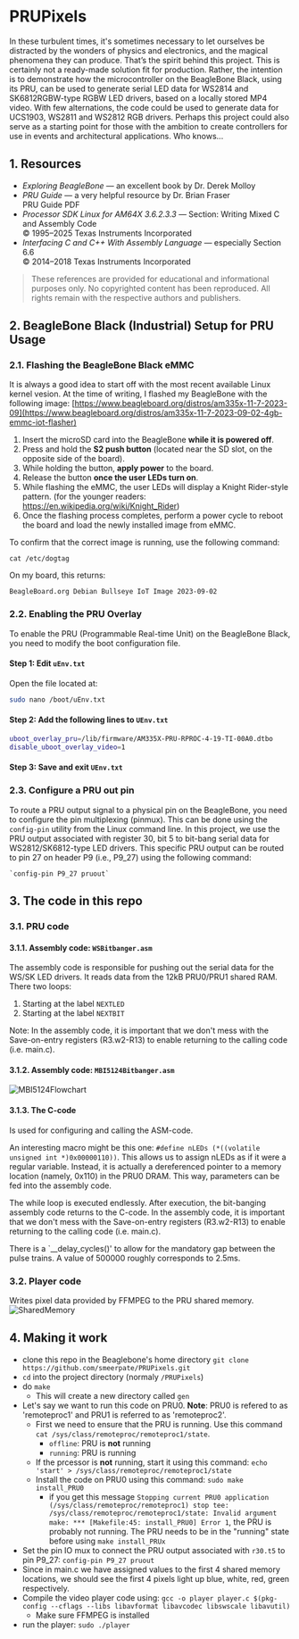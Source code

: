 # PRUPixels
In these turbulent times, it's sometimes necessary to let ourselves be distracted by the wonders of physics and electronics, and the magical phenomena they can produce. That’s the spirit behind this project.
This is certainly not a ready-made solution fit for production. Rather, the intention is to demonstrate how the microcontroller on the BeagleBone Black, using its PRU, can be used to generate serial LED data for WS2814 and SK6812RGBW-type RGBW LED drivers, based on a locally stored MP4 video. With few alternations, the code could be used to generate data for UCS1903, WS2811 and WS2812 RGB drivers.
Perhaps this project could also serve as a starting point for those with the ambition to create controllers for use in events and architectural applications. Who knows...

## 1. Resources
- *Exploring BeagleBone* — an excellent book by Dr. Derek Molloy  
- *PRU Guide* — a very helpful resource by Dr. Brian Fraser  
  PRU Guide PDF  
- *Processor SDK Linux for AM64X 3.6.2.3.3* — Section: Writing Mixed C and Assembly Code  
  © 1995–2025 Texas Instruments Incorporated  
- *Interfacing C and C++ With Assembly Language* — especially Section 6.6  
  © 2014–2018 Texas Instruments Incorporated

> These references are provided for educational and informational purposes only. No copyrighted content has been reproduced. All rights remain with the respective authors and publishers.

## 2. BeagleBone Black (Industrial) Setup for PRU Usage
### 2.1. Flashing the BeagleBone Black eMMC

It is always a good idea to start off with the most recent available Linux kernel vesion. At the time of writing, I flashed my BeagleBone with the following image:
[https://www.beagleboard.org/distros/am335x-11-7-2023-09](https://www.beagleboard.org/distros/am335x-11-7-2023-09-02-4gb-emmc-iot-flasher)
1. Insert the microSD card into the BeagleBone **while it is powered off**.
2. Press and hold the **S2 push button** (located near the SD slot, on the opposite side of the board).
3. While holding the button, **apply power** to the board.
4. Release the button **once the user LEDs turn on**.
5. While flashing the eMMC, the user LEDs will display a Knight Rider-style pattern. 
   (for the younger readers: https://en.wikipedia.org/wiki/Knight_Rider)
6. Once the flashing process completes, perform a power cycle to reboot the board and load the newly installed image from eMMC.

To confirm that the correct image is running, use the following command:
```
cat /etc/dogtag
```
On my board, this returns:
```
BeagleBoard.org Debian Bullseye IoT Image 2023-09-02
```

### 2.2. Enabling the PRU Overlay
To enable the PRU (Programmable Real-time Unit) on the BeagleBone Black, you need to modify the boot configuration file.
#### Step 1: Edit `uEnv.txt`
Open the file located at:
```bash
sudo nano /boot/uEnv.txt
````
#### Step 2: Add the following lines to `UEnv.txt`
```bash
uboot_overlay_pru=/lib/firmware/AM335X-PRU-RPROC-4-19-TI-00A0.dtbo
disable_uboot_overlay_video=1
````
#### Step 3: Save and exit `UEnv.txt`

### 2.3. Configure a PRU out pin
To route a PRU output signal to a physical pin on the BeagleBone, you need to configure the pin multiplexing (pinmux). This can be done using the `config-pin` utility from the Linux command line.
In this project, we use the PRU output associated with register 30, bit 5 to bit-bang serial data for WS2812/SK6812-type LED drivers.
This specific PRU output can be routed to pin 27 on header P9 (i.e., P9_27) using the following command:
```
`config-pin P9_27 pruout`
```

## 3. The code in this repo
### 3.1. PRU code
#### 3.1.1. Assembly code: `WSBitbanger.asm`
The assembly code is responsible for pushing out the serial data for the WS/SK LED drivers. It reads data from the 12kB PRU0/PRU1 shared RAM.
There two loops:
1. Starting at the label `NEXTLED`
2. Starting at the label `NEXTBIT`

Note: In the assembly code, it is important that we don't mess with the Save-on-entry registers (R3.w2-R13) to enable returning to the calling code (i.e. main.c).

#### 3.1.2. Assembly code: `MBI5124Bitbanger.asm`
![MBI5124Flowchart](https://github.com/smeerpate/PRUPixels/DocImages/MBI5124BitbangerFlowchart.png)

#### 3.1.3. The C-code
Is used for configuring and calling the ASM-code.

An interesting macro might be this one: `#define nLEDs (*((volatile unsigned int *)0x00000110))`. This allows us to assign nLEDs as if it were a regular variable. Instead, it is actually a dereferenced pointer to a memory location (namely, 0x110) in the PRU0 DRAM. This way, parameters can be fed into the assembly code.

The while loop is executed endlessly. After execution, the bit-banging assembly code returns to the C-code. In the assembly code, it is important that we don't mess with the Save-on-entry registers (R3.w2-R13) to enable returning to the calling code (i.e. main.c).

There is a `__delay_cycles()' to allow for the mandatory gap between the pulse trains. A value of 500000 roughly corresponds to 2.5ms.

### 3.2. Player code
Writes pixel data provided by FFMPEG to the PRU shared memory.
![SharedMemory](https://github.com/smeerpate/PRUPixels/tree/MBI5124Pixels/DocImages/SharedMemory.png)

## 4. Making it work
- clone this repo in the Beaglebone's home directory `git clone https://github.com/smeerpate/PRUPixels.git`
- `cd` into the project directory (normaly `/PRUPixels`)
- do `make`
  - This will create a new directory called `gen`
- Let's say we want to run this code on PRU0. **Note**: PRU0 is refered to as 'remoteproc1' and PRU1 is referred to as 'remoteproc2'. 
  - First we need to ensure that the PRU is running. Use this command `cat /sys/class/remoteproc/remoteproc1/state`.
    - `offline`: PRU is **not** running
    - `running`: PRU is running
  - If the prcessor is **not** running, start it using this command: `echo 'start' > /sys/class/remoteproc/remoteproc1/state`
  - Install the code on PRU0 using this command: `sudo make install_PRU0`
    - if you get this message ``
        Stopping current PRU0 application (/sys/class/remoteproc/remoteproc1)
        stop
        tee: /sys/class/remoteproc/remoteproc1/state: Invalid argument
        make: *** [Makefile:45: install_PRU0] Error 1
        ``, the PRU is probably not running. The PRU needs to be in the "running" state before using `make install_PRUx`
- Set the pin IO mux to connect the PRU output associated with `r30.t5` to pin P9_27: `config-pin P9_27 pruout`
- Since in main.c we have assigned values to the first 4 shared memory locations, we should see the first 4 pixels light up blue, white, red, green respectively.
- Compile the video player code using: `gcc -o player player.c $(pkg-config --cflags --libs libavformat libavcodec libswscale libavutil)`
  - Make sure FFMPEG is installed
- run the player: `sudo ./player`



